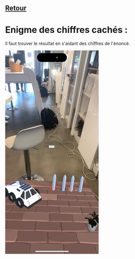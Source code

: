 ## [Retour](/ressources/Enigmes.md)

# Enigme des chiffres cachés :
  
  Il faut trouver le résultat en s'aidant des chiffres de l'énoncé.

  <img src="/Images/IMG_1576.PNG" alt="Morse" width="300">
